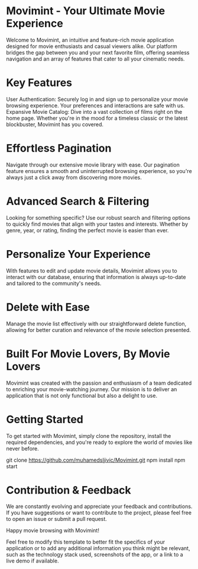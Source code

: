 # Movimint - Your Ultimate Movie Experience

Welcome to Movimint, an intuitive and feature-rich movie application designed for movie enthusiasts and casual viewers alike. Our platform bridges the gap between you and your next favorite film, offering seamless navigation and an array of features that cater to all your cinematic needs.


# Key Features
User Authentication: Securely log in and sign up to personalize your movie browsing experience. Your preferences and interactions are safe with us.
Expansive Movie Catalog: Dive into a vast collection of films right on the home page. Whether you're in the mood for a timeless classic or the latest blockbuster, Movimint has you covered.

# Effortless Pagination
Navigate through our extensive movie library with ease. Our pagination feature ensures a smooth and uninterrupted browsing experience, so you're always just a click away from discovering more movies.

# Advanced Search & Filtering
Looking for something specific? Use our robust search and filtering options to quickly find movies that align with your tastes and interests. Whether by genre, year, or rating, finding the perfect movie is easier than ever.

# Personalize Your Experience
With features to edit and update movie details, Movimint allows you to interact with our database, ensuring that information is always up-to-date and tailored to the community's needs.

# Delete with Ease
Manage the movie list effectively with our straightforward delete function, allowing for better curation and relevance of the movie selection presented.

# Built For Movie Lovers, By Movie Lovers
Movimint was created with the passion and enthusiasm of a team dedicated to enriching your movie-watching journey. Our mission is to deliver an application that is not only functional but also a delight to use.

# Getting Started
To get started with Movimint, simply clone the repository, install the required dependencies, and you're ready to explore the world of movies like never before.

git clone https://github.com/muhamedsljivic/Movimint.git
npm install
npm start


# Contribution & Feedback

We are constantly evolving and appreciate your feedback and contributions. If you have suggestions or want to contribute to the project, please feel free to open an issue or submit a pull request.


Happy movie browsing with Movimint!

Feel free to modify this template to better fit the specifics of your application or to add any additional information you think might be relevant, such as the technology stack used, screenshots of the app, or a link to a live demo if available.





